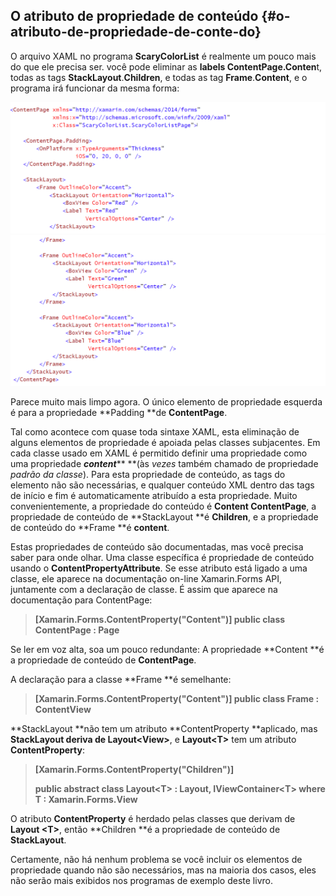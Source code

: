 ## O atributo de propriedade de conteúdo {#o-atributo-de-propriedade-de-conte-do}

O arquivo XAML no programa **ScaryColorList** é realmente um pouco mais do que ele precisa ser. você pode eliminar as **labels ContentPage.Conten**t, todas as tags **StackLayout**.**Children**, e todas as tag **Frame**.**Content**, e o programa irá funcionar da mesma forma:

![](/assets/07-40-Scary02)![](/assets/07-40-sacray03)

Parece muito mais limpo agora. O único elemento de propriedade esquerda é para a propriedade **Padding **de **ContentPage**.

Tal como acontece com quase toda sintaxe XAML, esta eliminação de alguns elementos de propriedade é apoiada pelas classes subjacentes. Em cada classe usado em XAML é permitido definir uma propriedade como uma propriedade _**content**_** **\(às _vezes_ também chamado de propriedade _padrão_ _da_ _classe_\). Para esta propriedade de conteúdo, as tags do elemento não são necessárias, e qualquer conteúdo XML dentro das tags de início e fim é automaticamente atribuído a esta propriedade. Muito convenientemente, a propriedade do conteúdo é **Content ContentPage**, a propriedade de conteúdo de **StackLayout **é **Children**, e a propriedade de conteúdo do **Frame **é **content**.

Estas propriedades de conteúdo são documentadas, mas você precisa saber para onde olhar. Uma classe específica é propriedade de conteúdo usando o **ContentPropertyAttribute**. Se esse atributo está ligado a uma classe, ele aparece na documentação on-line Xamarin.Forms API, juntamente com a declaração de classe. É assim que aparece na documentação para ContentPage:

> **\[Xamarin.Forms.ContentProperty\("Content"\)\] public class ContentPage : Page**

Se ler em voz alta, soa um pouco redundante: A propriedade **Content **é a propriedade de conteúdo de **ContentPage**.

A declaração para a classe **Frame **é semelhante:

> **\[Xamarin.Forms.ContentProperty\("Content"\)\] public class Frame : ContentView**

**StackLayout **não tem um atributo **ContentProperty **aplicado, mas **StackLayout **deriva de** Layout&lt;View&gt;**, e **Layout&lt;T&gt;** tem um atributo **ContentProperty**:

> **\[Xamarin.Forms.ContentProperty\("Children"\)\]**
>
> **public abstract class Layout&lt;T&gt; : Layout, IViewContainer&lt;T&gt; where T : Xamarin.Forms.View**

O atributo **ContentProperty** é herdado pelas classes que derivam de **Layout &lt;T&gt;**, então **Children **é a propriedade de conteúdo de **StackLayout**.

Certamente, não há nenhum problema se você incluir os elementos de propriedade quando não são necessários, mas na maioria dos casos, eles não serão mais exibidos nos programas de exemplo deste livro.

